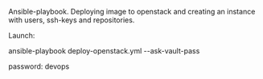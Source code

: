Ansible-playbook. Deploying image to openstack and creating an instance with users, ssh-keys and repositories.

Launch:

ansible-playbook deploy-openstack.yml --ask-vault-pass

password: devops
